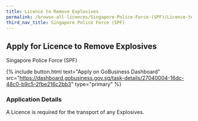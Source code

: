 ```yaml
---
title: Licence to Remove Explosives
permalink: /browse-all-licences/Singapore-Police-Force-(SPF)/Licence-to-Remove-Explosives
third_nav_title: Singapore Police Force (SPF)
---
```


## Apply for Licence to Remove Explosives

Singapore Police Force (SPF)

{% include button.html text="Apply on GoBusiness Dashboard" src="https://dashboard.gobusiness.gov.sg/task-details/27040004-16dc-48c0-b9c5-2fbe216c2bb3" type="primary" %}

<H3>Application Details</H3>

A Licence is required for the transport of any Explosives.


